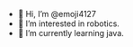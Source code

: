 - 👋 Hi, I’m @emoji4127
- 👀 I’m interested in robotics.
- 🌱 I’m currently learning java.

<!---
emoji4127/emoji4127 is a ✨ special ✨ repository because its `README.md` (this file) appears on your GitHub profile.
You can click the Preview link to take a look at your changes.
--->
